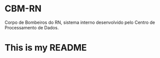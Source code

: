 CBM-RN
=======
Corpo de Bombeiros do RN, sistema interno desenvolvido pelo Centro de Processamento de Dados.

# This is my README
